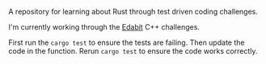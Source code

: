 A repository for learning about Rust through test driven coding challenges.

I'm currently working through the [Edabit](https://edabit.com/challenges) C++ challenges.

First run the `cargo test` to ensure the tests are failing.
Then update the code in the function.
Rerun `cargo test` to ensure the code works correctly.
